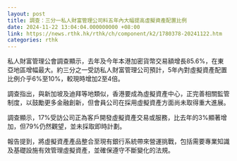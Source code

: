 ```yaml
---
layout: post
title: 調查：三分一私人財富管理公司料五年內大幅提高虛擬資產配置比例
date: 2024-11-22 13:04:04.000000000 +08:00
link: https://news.rthk.hk/rthk/ch/component/k2/1780378-20241122.htm
categories: rthk
---
```


私人財富管理公會調查顯示，去年及今年本港加密貨幣交易額增長85.6%，在東亞地區增幅最大。約三分之一受訪私人財富管理公司預計，5年內對虛擬資產配置比例介乎6%至10%，較現時增加2至4倍。

調查指出，與新加坡及迪拜等地類似，香港要成為虛擬資產中心，正完善相關監管制度，以鼓勵更多金融創新，但會員公司在採用虛擬資產方面尚未取得重大進展。

調查顯示，17%受訪公司正為客戶開發虛擬資產交易或服務，比去年的3%顯著增加，但79%仍然觀望，並未採取即時計劃。

報告提到，將虛擬資產產品整合至現有銀行系統帶來營運挑戰，包括需要專業知識及基礎設施有效管理虛擬資產，並確保遵守不斷變化的法規。
